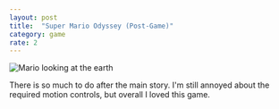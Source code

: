 ```yaml
---
layout: post
title:  "Super Mario Odyssey (Post-Game)"
category: game
rate: 2
---
```


![Mario looking at the earth](https://rmlewisuk.s3.amazonaws.com/mario-moon.jpg)

There is so much to do after the main story. I'm still annoyed about the required motion controls, but overall I loved this game.
